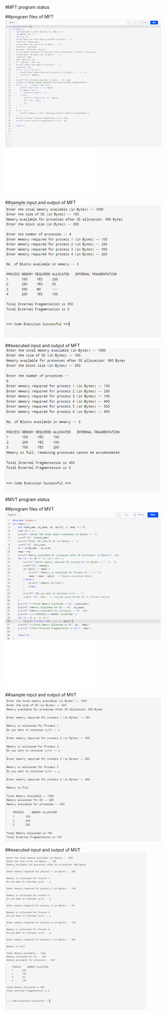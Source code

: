 #MFT program status

##program files of MFT
![program_file](EXPERIMENT_10/MFT_code_5A2.PNG)
![program_file](EXPERIMENT_10/MFT_5A2.c)

##sample input and output of MFT
![sample_input](EXPERIMENT_10/MFT_IO_5A2.PNG)

##executed input and output of MFT
![executed_io](EXPERIMENT_10/MFT_EO_5A2.PNG)

#MVT program status

##program files of MVT
![program_file](EXPERIMENT_10/MVT_code_5A2.PNG)
![program_file](EXPERIMENT_10/MVT_5A2.c)

##sample input and output of MVT
![sample_input](EXPERIMENT_10/MVT_IO_5A2.PNG)

##executed input and output of MVT
![executed_io](EXPERIMENT_10/MVT_EO_5A2.PNG)
